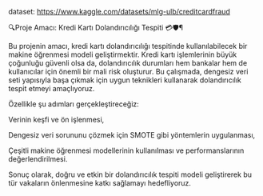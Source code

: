 dataset: https://www.kaggle.com/datasets/mlg-ulb/creditcardfraud


🔍Proje Amacı: Kredi Kartı Dolandırıcılığı Tespiti 💳🛡️¶


Bu projenin amacı, kredi kartı dolandırıcılığı tespitinde kullanılabilecek bir makine öğrenmesi modeli geliştirmektir. Kredi kartı işlemlerinin büyük çoğunluğu güvenli olsa da, dolandırıcılık durumları hem bankalar hem de kullanıcılar için önemli bir mali risk oluşturur. Bu çalışmada, dengesiz veri seti yapısıyla başa çıkmak için uygun teknikleri kullanarak dolandırıcılık tespit etmeyi amaçlıyoruz.

Özellikle şu adımları gerçekleştireceğiz:

Verinin keşfi ve ön işlenmesi,

Dengesiz veri sorununu çözmek için SMOTE gibi yöntemlerin uygulanması,

Çeşitli makine öğrenmesi modellerinin kullanılması ve performanslarının değerlendirilmesi.

Sonuç olarak, doğru ve etkin bir dolandırıcılık tespiti modeli geliştirerek bu tür vakaların önlenmesine katkı sağlamayı hedefliyoruz.
